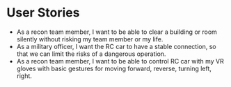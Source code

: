 # User Stories
- As a recon team member, I want to be able to clear a building or room silently without risking my team member or my life.
- As a military officer, I want the RC car to have a stable connection, so that we can limit the risks of a dangerous operation.
- As a recon team member, I want to be able to control RC car with my VR gloves with basic gestures for moving forward, reverse, turning left, right.